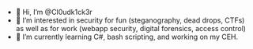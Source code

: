 - 👋 Hi, I’m @Cl0udk1ck3r
- 👀 I’m interested in security for fun (steganography, dead drops, CTFs) as well as for work (webapp security, digital forensics, access control)
- 🌱 I’m currently learning C#, bash scripting, and working on my CEH.

<!---
Cl0udk1ck3r/Cl0udk1ck3r is a ✨ special ✨ repository because its `README.md` (this file) appears on your GitHub profile.
You can click the Preview link to take a look at your changes.
--->
